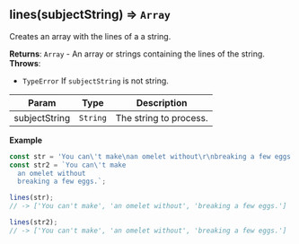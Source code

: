<a name="lines"></a>

## lines(subjectString) ⇒ <code>Array</code>
Creates an array with the lines of a a string.

**Returns**: <code>Array</code> - An array or strings containing the lines of the string.  
**Throws**:

- <code>TypeError</code> If `subjectString` is not string.


| Param | Type | Description |
| --- | --- | --- |
| subjectString | <code>String</code> | The string to process. |

**Example**  
```js
const str = 'You can\'t make\nan omelet without\r\nbreaking a few eggs.';
const str2 = `You can\'t make
  an omelet without
  breaking a few eggs.`;

lines(str);
// -> ['You can't make', 'an omelet without', 'breaking a few eggs.']

lines(str2);
// -> ['You can't make', 'an omelet without', 'breaking a few eggs.']
```
